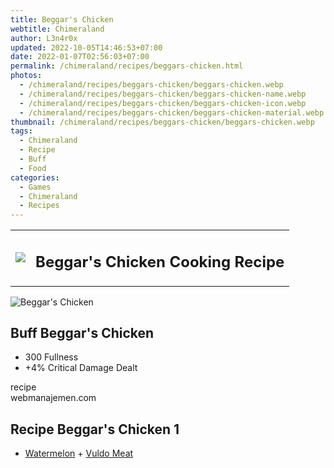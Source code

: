```yaml
---
title: Beggar's Chicken
webtitle: Chimeraland
author: L3n4r0x
updated: 2022-10-05T14:46:53+07:00
date: 2022-01-07T02:56:03+07:00
permalink: /chimeraland/recipes/beggars-chicken.html
photos:
  - /chimeraland/recipes/beggars-chicken/beggars-chicken.webp
  - /chimeraland/recipes/beggars-chicken/beggars-chicken-name.webp
  - /chimeraland/recipes/beggars-chicken/beggars-chicken-icon.webp
  - /chimeraland/recipes/beggars-chicken/beggars-chicken-material.webp
thumbnail: /chimeraland/recipes/beggars-chicken/beggars-chicken.webp
tags:
  - Chimeraland
  - Recipe
  - Buff
  - Food
categories:
  - Games
  - Chimeraland
  - Recipes
---
```


<section id="bootstrap-wrapper"><link rel="stylesheet" href="https://cdn.statically.io/gh/dimaslanjaka/Web-Manajemen/40ac3225/css/bootstrap-4.5-wrapper.css"/><div class="row mb-2"><div class="col-md-12 mb-2"><table class="table" id="post-info"><tbody><tr><td><img class="d-inline-block me-2" src="/chimeraland/recipes/beggars-chicken/beggars-chicken-icon.webp" width="auto" height="auto"/></td><td><h1 class="fs-5">Beggar&#x27;s Chicken Cooking Recipe</h1></td></tr></tbody></table></div></div><div class="card mb-2"><div class="row g-0"><div class="col-sm-4 position-relative mb-2"><img src="/chimeraland/recipes/beggars-chicken/beggars-chicken-material.webp" class="card-img fit-cover w-100 h-100" alt="Beggar&#x27;s Chicken" data-fancybox="true"/></div><div class="col-sm-8 mb-2"><div class="card-body"><h2 class="card-title fs-5">Buff Beggar&#x27;s Chicken</h2><div class="card-text"><ul><li>300 Fullness</li><li>+4% Critical Damage Dealt</li></ul></div><span class="badge rounded-pill bg-dark">recipe</span></div><div class="card-footer text-end text-muted">webmanajemen.com</div></div></div></div><div class="row mb-2"><div class="col-12 col-lg-6 recipe-item mb-2"><div class="card"><div class="card-body"><h2 class="card-title fs-5">Recipe Beggar&#x27;s Chicken 1</h2><div class="card-text"><ul><li><a class="text-decoration-none" href="/chimeraland/materials/watermelon.html">Watermelon</a><span> + </span><a class="text-decoration-none" href="/chimeraland/materials/vuldo-meat.html">Vuldo Meat</a></li></ul></div></div></div></div></div></section>